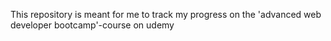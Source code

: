 This repository is meant for me to track my progress on the 'advanced web developer bootcamp'-course on udemy
